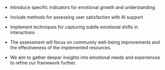 - Introduce specific indicators for emotional growth and understanding
- Include methods for assessing user satisfaction with AI support
- Implement techniques for capturing subtle emotional shifts in interactions

- The assessment will focus on community well-being improvements and the effectiveness of the implemented resources.
- We aim to gather deeper insights into emotional needs and experiences to refine our framework further.